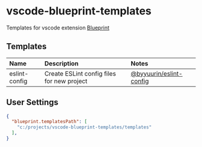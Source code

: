 # vscode-blueprint-templates

Templates for vscode extension [Blueprint](https://marketplace.visualstudio.com/items?itemName=teamchilla.blueprint)

## Templates

| Name          | Description                                | Notes                                                                |
| :------------ | :----------------------------------------- | :------------------------------------------------------------------- |
| eslint-config | Create ESLint config files for new project | [@byyuurin/eslint-config](https://github.com/byyuurin/eslint-config) |


## User Settings

```json
{
  "blueprint.templatesPath": [
    "c:/projects/vscode-blueprint-templates/templates"
  ],
}
```
